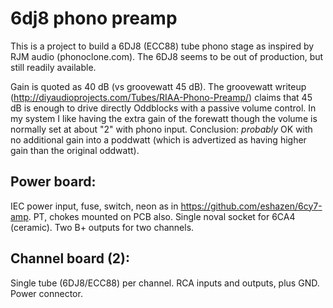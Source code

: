 # 6dj8 phono preamp

This is a project to build a 6DJ8 (ECC88) tube phono stage as inspired by RJM audio (phonoclone.com).  The 6DJ8 seems to be out of production, but still readily available.

Gain is quoted as 40 dB (vs groovewatt 45 dB).  The groovewatt writeup (http://diyaudioprojects.com/Tubes/RIAA-Phono-Preamp/) claims that 45 dB is enough to drive directly Oddblocks with a passive volume control.  In my system I like having the extra gain of the forewatt though the volume is normally set at about "2" with phono input.  Conclusion:  *probably* OK with no additional gain into a poddwatt (which is advertized as having higher gain than the original oddwatt).

## Power board:

IEC power input, fuse, switch, neon as in https://github.com/eshazen/6cy7-amp.  PT, chokes mounted on PCB also.  Single noval socket for 6CA4 (ceramic).  Two B+ outputs for two channels.

## Channel board (2):

Single tube (6DJ8/ECC88) per channel.  RCA inputs and outputs, plus GND.  Power connector.
